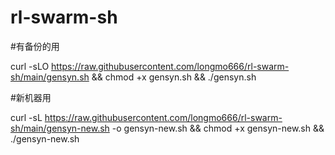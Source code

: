 # rl-swarm-sh

#有备份的用

curl -sLO https://raw.githubusercontent.com/longmo666/rl-swarm-sh/main/gensyn.sh && chmod +x gensyn.sh && ./gensyn.sh

#新机器用

curl -sL https://raw.githubusercontent.com/longmo666/rl-swarm-sh/main/gensyn-new.sh -o gensyn-new.sh && chmod +x gensyn-new.sh && ./gensyn-new.sh
